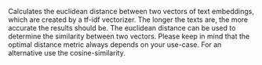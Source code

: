 Calculates the euclidean distance between two vectors of text embeddings, which are created by a tf-idf vectorizer. The longer the texts are, the more accurate the results should be. The euclidean distance can be used to determine the similarity between two vectors. Please keep in mind that the optimal distance metric always depends on your use-case. For an alternative use the cosine-similarity.